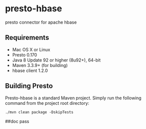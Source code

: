 # presto-hbase
presto connector for apache hbase

## Requirements

* Mac OS X or Linux
* Presto 0.170
* Java 8 Update 92 or higher (8u92+), 64-bit
* Maven 3.3.9+ (for building)
* hbase client 1.2.0
## Building Presto

Presto-hbase is a standard Maven project. Simply run the following command from the project root directory:

    ./mvn clean package -DskipTests

##doc
pass